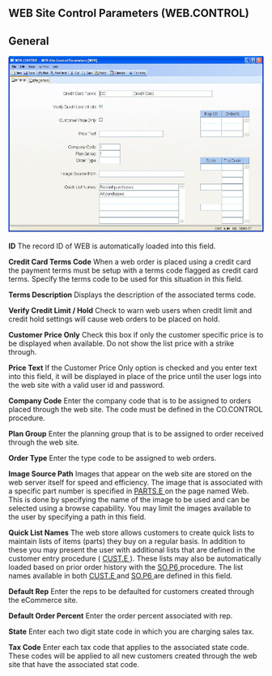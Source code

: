 ##  WEB Site Control Parameters (WEB.CONTROL)

<PageHeader />

##  General

![](./WEB-CONTROL-1.jpg)

**ID** The record ID of WEB is automatically loaded into this field.  
  
**Credit Card Terms Code** When a web order is placed using a credit card the
payment terms must be setup with a terms code flagged as credit card terms.
Specify the terms code to be used for this situation in this field.  
  
**Terms Description** Displays the description of the associated terms code.  
  
**Verify Credit Limit / Hold** Check to warn web users when credit limit and
credit hold settings will cause web orders to be placed on hold.  
  
**Customer Price Only** Check this box if only the customer specific price is
to be displayed when available. Do not show the list price with a strike
through.  
  
**Price Text** If the Customer Price Only option is checked and you enter text
into this field, it will be displayed in place of the price until the user
logs into the web site with a valid user id and password.  
  
**Company Code** Enter the company code that is to be assigned to orders
placed through the web site. The code must be defined in the CO.CONTROL
procedure.  
  
**Plan Group** Enter the planning group that is to be assigned to order
received through the web site.  
  
**Order Type** Enter the type code to be assigned to web orders.  
  
**Image Source Path** Images that appear on the web site are stored on the web server itself for speed and efficiency. The image that is associated with a specific part number is specified in [ PARTS.E ](../../../../../../../../../../../rover/AP-OVERVIEW/AP-ENTRY/ACCT-CONTROL/ACCT-CONTROL-1/ar-e/PARTS-E) on the page named Web. This is done by specifying the name of the image to be used and can be selected using a browse capability. You may limit the images available to the user by specifying a path in this field.   
  
**Quick List Names** The web store allows customers to create quick lists to maintain lists of items (parts) they buy on a regular basis. In addition to these you may present the user with additional lists that are defined in the customer entry procedure ( [ CUST.E ](../../../../../../../../../../../rover/AP-OVERVIEW/AP-ENTRY/ACCT-CONTROL/ACCT-CONTROL-1/ar-e/CUST-E) ). These lists may also be automatically loaded based on prior order history with the [ SO.P6 ](../../../../../../../../../../../rover/AP-OVERVIEW/AP-ENTRY/ACCT-CONTROL/ACCT-CONTROL-1/ar-e/CUST-E/CUST-E-9/SO-P6) procedure. The list names available in both [ CUST.E ](../../../../../../../../../../../rover/AP-OVERVIEW/AP-ENTRY/ACCT-CONTROL/ACCT-CONTROL-1/ar-e/CUST-E) and [ SO.P6 ](../../../../../../../../../../../rover/AP-OVERVIEW/AP-ENTRY/ACCT-CONTROL/ACCT-CONTROL-1/ar-e/CUST-E/CUST-E-9/SO-P6) are defined in this field.   
  
**Default Rep** Enter the reps to be defaulted for customers created through
the eCommerce site.  
  
**Default Order Percent** Enter the order percent associated with rep.  
  
**State** Enter each two digit state code in which you are charging sales tax.  
  
**Tax Code** Enter each tax code that applies to the associated state code.
These codes will be applied to all new customers created through the web site
that have the associated stat code.  
  
  
<badge text= "Version 8.10.57" vertical="middle" />

<PageFooter />